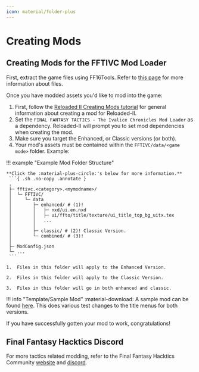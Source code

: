 ```yaml
---
icon: material/folder-plus
---
```


# Creating Mods

## Creating Mods for the FFTIVC Mod Loader

First, extract the game files using FF16Tools. Refer to [this page](https://ffhacktics.com/wiki/FFT/TIC/PAC_Files) for more information about files.

Once you have modded assets you'd like to mod into the game:

1. First, follow the [Reloaded II Creating Mods tutorial](https://reloaded-project.github.io/Reloaded-II/CreatingMods/) for general information about creating a mod for Reloaded-II.
2. Set the `FINAL FANTASY TACTICS - The Ivalice Chronicles Mod Loader` as a dependency. Reloaded-II will prompt you to set mod dependencies when creating the mod.
3. Make sure you target the Enhanced, or Classic versions (or both).
4. Your mod's assets must be contained within the `FFTIVC/data/<game mode>` folder. Example:

!!! example "Example Mod Folder Structure"

    **Click the :material-plus-circle:'s below for more information.**
     ```{ .sh .no-copy .annotate }
     .
     ├─ fftivc.<category>.<mymodname>/
     │  └─ FFTIVC/
     │     └─ data
     │        ├─ enhanced/ # (1)!
     │        │   ├─ nxd/ui.en.nxd
     │        │   ├─ ui/ffto/title/texture/ui_title_top_bg_uitx.tex
     │        │   ...
     │        │
     │        ├─ classic/ # (2)! Classic Version.
     │        └─ combined/ # (3)!
     │
     ├─ ModConfig.json
     └─ ...
     ```

    1.  Files in this folder will apply to the Enhanced Version.

    2.  Files in this folder will apply to the Classic Version.

    3.  Files in this folder will go in both enhanced and classic.

!!! info "Template/Sample Mod"
    :material-download: A sample mod can be found [here](https://github.com/Nenkai/fftivc.utility.modloader/releases/download/1.0.0/fftivc.test.samplemod.zip). This does various test changes to the title menus for both versions.

If you have successfully gotten your mod to work, congratulations!

## Final Fantasy Hacktics Discord

For more tactics related modding, refer to the Final Fantasy Hacktics Community [website](https://ffhacktics.com/) and [discord](https://discord.gg/DCRyr9DYFT).